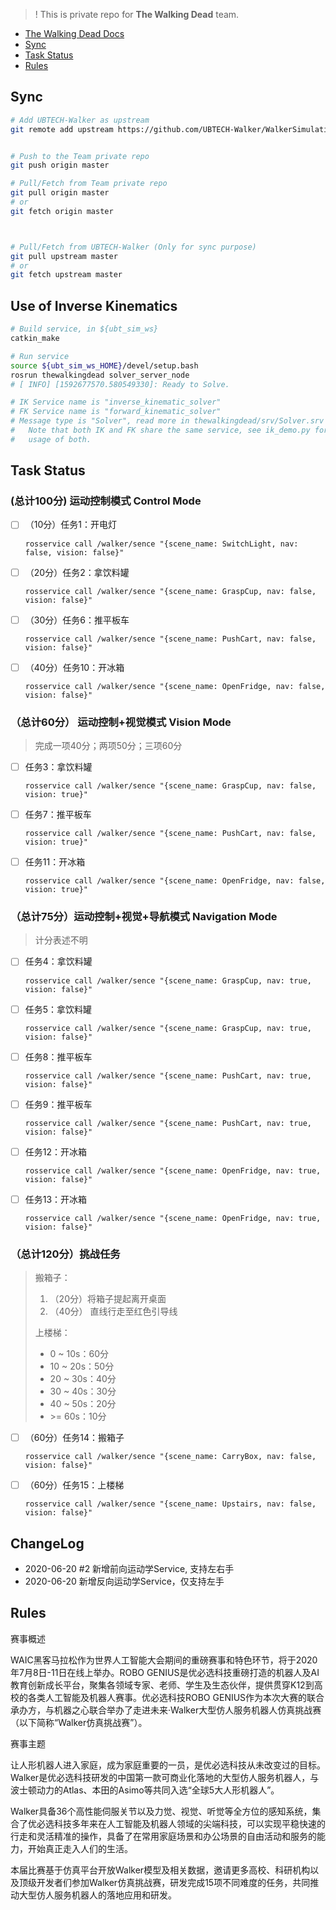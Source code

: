 > ! This is private repo for **The Walking Dead** team.

- [The Walking Dead Docs](./docs.md)
- [Sync](#sync)
- [Task Status](#task-status)
- [Rules](#rules)



## Sync
```bash
# Add UBTECH-Walker as upstream
git remote add upstream https://github.com/UBTECH-Walker/WalkerSimulationFor2020WAIC.git


# Push to the Team private repo
git push origin master

# Pull/Fetch from Team private repo
git pull origin master
# or
git fetch origin master



# Pull/Fetch from UBTECH-Walker (Only for sync purpose)
git pull upstream master
# or
git fetch upstream master

```

## Use of Inverse Kinematics
```bash
# Build service, in ${ubt_sim_ws}
catkin_make

# Run service
source ${ubt_sim_ws_HOME}/devel/setup.bash
rosrun thewalkingdead solver_server_node
# [ INFO] [1592677570.580549330]: Ready to Solve.

# IK Service name is "inverse_kinematic_solver"
# FK Service name is "forward_kinematic_solver"
# Message type is "Solver", read more in thewalkingdead/srv/Solver.srv
#   Note that both IK and FK share the same service, see ik_demo.py for 
#   usage of both.
```

## Task Status

### (总计100分) 运动控制模式 Control Mode
- [ ] （10分）任务1：开电灯 
    ```
    rosservice call /walker/sence "{scene_name: SwitchLight, nav: false, vision: false}"
    ```
- [ ] （20分）任务2：拿饮料罐 
    ```
    rosservice call /walker/sence "{scene_name: GraspCup, nav: false, vision: false}"
    ```
- [ ] （30分）任务6：推平板车
    ```
    rosservice call /walker/sence "{scene_name: PushCart, nav: false, vision: false}"
    ```
- [ ] （40分）任务10：开冰箱
    ```
    rosservice call /walker/sence "{scene_name: OpenFridge, nav: false, vision: false}"
    ```

### （总计60分） 运动控制+视觉模式 Vision Mode
> 完成一项40分；两项50分；三项60分
- [ ] 任务3：拿饮料罐
    ```
    rosservice call /walker/sence "{scene_name: GraspCup, nav: false, vision: true}"
    ```
- [ ] 任务7：推平板车
    ```
    rosservice call /walker/sence "{scene_name: PushCart, nav: false, vision: true}"
    ```
- [ ] 任务11：开冰箱 
    ```
    rosservice call /walker/sence "{scene_name: OpenFridge, nav: false, vision: true}"
    ```


### （总计75分）运动控制+视觉+导航模式 Navigation Mode
> 计分表述不明 
- [ ] 任务4：拿饮料罐
    ```
    rosservice call /walker/sence "{scene_name: GraspCup, nav: true, vision: false}"
    ```
- [ ] 任务5：拿饮料罐
    ```
    rosservice call /walker/sence "{scene_name: GraspCup, nav: true, vision: false}"
    ```
- [ ] 任务8：推平板车
    ```
    rosservice call /walker/sence "{scene_name: PushCart, nav: true, vision: false}"
    ```
- [ ] 任务9：推平板车
    ```
    rosservice call /walker/sence "{scene_name: PushCart, nav: true, vision: false}"
    ```
- [ ] 任务12：开冰箱
    ```
    rosservice call /walker/sence "{scene_name: OpenFridge, nav: true, vision: false}"
    ```
- [ ] 任务13：开冰箱
    ```
    rosservice call /walker/sence "{scene_name: OpenFridge, nav: true, vision: false}"
    ```


### （总计120分）挑战任务
> 搬箱子：
> 1. （20分）将箱子提起离开桌面
> 2. （40分） 直线行走至红色引导线
> 
> 上楼梯：
> -  0 ~ 10s：60分
> - 10 ~ 20s：50分
> - 20 ~ 30s：40分
> - 30 ~ 40s：30分
> - 40 ~ 50s：20分
> - \>= 60s：10分
> 

- [ ] （60分）任务14：搬箱子
    ```
    rosservice call /walker/sence "{scene_name: CarryBox, nav: false, vision: false}"
    ```
- [ ] （60分）任务15：上楼梯
    ```
    rosservice call /walker/sence "{scene_name: Upstairs, nav: false, vision: false}"
    ```

## ChangeLog
- 2020-06-20 #2 新增前向运动学Service, 支持左右手
- 2020-06-20 新增反向运动学Service，仅支持左手




## Rules

赛事概述 

WAIC黑客马拉松作为世界人工智能大会期间的重磅赛事和特色环节，将于2020年7月8日-11日在线上举办。ROBO GENIUS是优必选科技重磅打造的机器人及AI教育创新成长平台，聚集各领域专家、老师、学生及生态伙伴，提供贯穿K12到高校的各类人工智能及机器人赛事。优必选科技ROBO GENIUS作为本次大赛的联合承办方，与机器之心联合举办了走进未来·Walker大型仿人服务机器人仿真挑战赛（以下简称“Walker仿真挑战赛”）。  
  
赛事主题

让人形机器人进入家庭，成为家庭重要的一员，是优必选科技从未改变过的目标。Walker是优必选科技研发的中国第一款可商业化落地的大型仿人服务机器人，与波士顿动力的Atlas、本田的Asimo等共同入选“全球5大人形机器人”。

Walker具备36个高性能伺服关节以及力觉、视觉、听觉等全方位的感知系统，集合了优必选科技多年来在人工智能及机器人领域的尖端科技，可以实现平稳快速的行走和灵活精准的操作，具备了在常用家庭场景和办公场景的自由活动和服务的能力，开始真正走入人们的生活。

本届比赛基于仿真平台开放Walker模型及相关数据，邀请更多高校、科研机构以及顶级开发者们参加Walker仿真挑战赛，研发完成15项不同难度的任务，共同推动大型仿人服务机器人的落地应用和研发。
